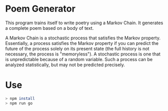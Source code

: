 # Poem Generator

This program trains itself to write poetry using a Markov Chain. It generates a complete poem based on a body of text.

A Markov Chain is a stochastic process that satisfies the Markov property. Essentially, a process satisfies the Markov property if you can predict the future of the process solely on its present state (the full history is not necessary, the process is "memoryless"). A stochastic process is one that is unpredictable because of a random variable. Such a process can be analyzed statistically, but may not be predicted precisely.

# Use
```sh
> npm install
> npm run go
```
